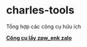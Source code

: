 # charles-tools
Tổng hợp các công cụ hữu ích

**[Công cụ lấy zpw_enk zalo](https://tienanhemho.github.io/charles-tools/zalo_interactive.html)**
